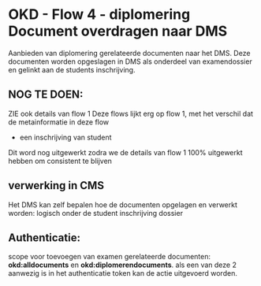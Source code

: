 # OKD - Flow 4 - diplomering Document overdragen naar DMS
Aanbieden van diplomering gerelateerde documenten naar het DMS. Deze documenten worden opgeslagen in DMS als onderdeel van examendossier en gelinkt aan de students inschrijving.



## NOG TE DOEN:
 ZIE ook details van flow 1
Deze flows lijkt erg op flow 1, met het verschil dat de metainformatie in deze flow 

* een inschrijving van student

Dit word nog uitgewerkt zodra we de details van flow 1 100% uitgewerkt hebben om consistent te blijven

## verwerking in CMS
Het DMS kan zelf bepalen hoe de documenten opgelagen en verwerkt worden: logisch onder de student inschrijving dossier

## Authenticatie:
scope voor toevoegen van examen gerelateerde documenten: **okd:alldocuments** en **okd:diplomerendocuments**.
 als een van deze 2 aanwezig is in het authenticatie token kan de actie uitgevoerd worden.
